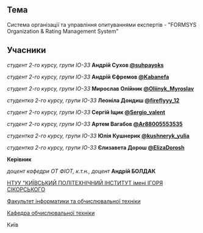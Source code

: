 
## Тема

Система організації та управління опитуваннями експертів - "FORMSYS Organization & Rating Management System"

## Учасники

*студент 2-го курсу, групи ІО-33*<span padding-right:5em></span> **Андрій Сухов [@suhpayoks](https://t.me/suhpayoks)**

*студент 2-го курсу, групи ІО-33*<span padding-right:5em></span> **Андрій Єфремов [@Kabanefa](https://t.me/Kabanefa)**

*студент 2-го курсу, групи ІО-33*<span padding-right:5em></span> **Мирослав Олійник [@Oliinyk_Myroslav](https://t.me/Oliinyk_Myroslav)**

*студентка 2-го курсу, групи ІО-33*<span padding-right:5em></span> **Леоніла Дондиш [@fireflyyy_12](https://t.me/fireflyyy_12)**

*студент 2-го курсу, групи ІО-33*<span padding-right:5em></span> **Сергій Іщик [@Sergio_valent](https://t.me/Sergio_valent)**

*студент 2-го курсу, групи ІО-33*<span padding-right:5em></span> **Артем Вагабов [@Ar88005553535](https://t.me/Ar88005553535)**

*студентка 2-го курсу, групи ІО-33*<span padding-right:5em></span> **Юлія Кушнерик [@kushneryk_yulia](https://t.me/kushneryk_yulia)**

*студентка 2-го курсу, групи ІО-33*<span padding-right:5em></span> **Єлизавета Дорош [@ElizaDorosh](https://t.me/ElizaDorosh)**


**Керівник**

*доцент кафедри ОТ ФІОТ, к.т.н., доцент*<span padding-right:5em></span> **Андрій БОЛДАК** 

[НТУУ "КИЇВСЬКИЙ ПОЛІТЕХНІЧНИЙ ІНСТИТУТ імені ІГОРЯ СІКОРСЬКОГО](https://kpi.ua/)

[Факультет інформатики та обчислювальної техніки](https://fiot.kpi.ua/)

[Кафедра обчислювальної техніки](https://comsys.kpi.ua/)

Київ
